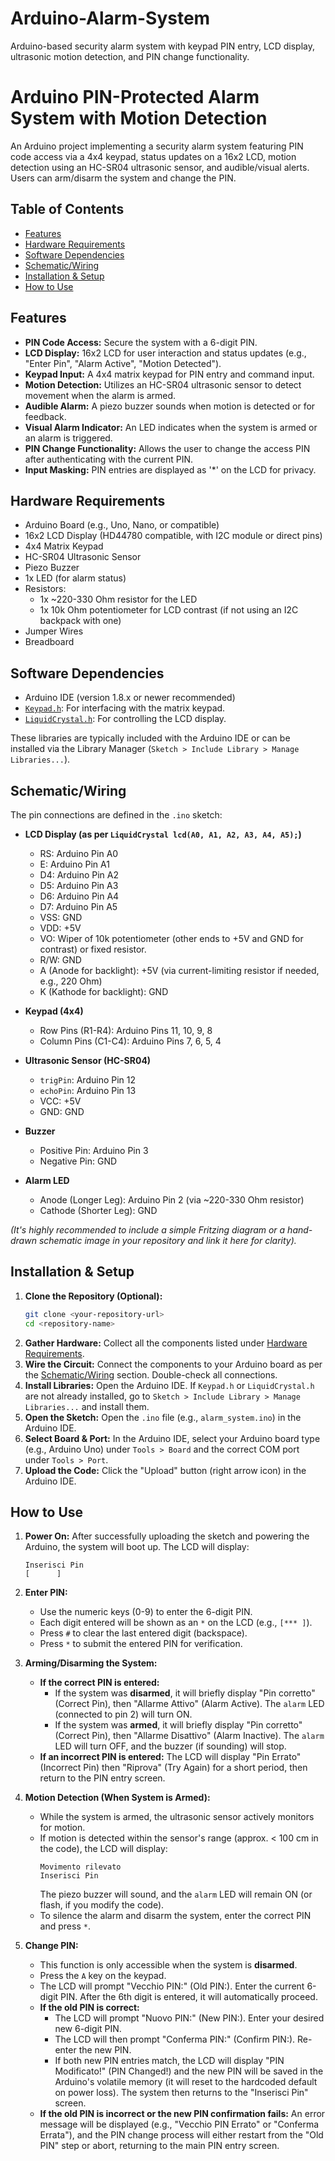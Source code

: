 # Arduino-Alarm-System
Arduino-based security alarm system with keypad PIN entry, LCD display, ultrasonic motion detection, and PIN change functionality.

# Arduino PIN-Protected Alarm System with Motion Detection

An Arduino project implementing a security alarm system featuring PIN code access via a 4x4 keypad, status updates on a 16x2 LCD, motion detection using an HC-SR04 ultrasonic sensor, and audible/visual alerts. Users can arm/disarm the system and change the PIN.

## Table of Contents

* [Features](#features)
* [Hardware Requirements](#hardware-requirements)
* [Software Dependencies](#software-dependencies)
* [Schematic/Wiring](#schematicwiring)
* [Installation & Setup](#installation--setup)
* [How to Use](#how-to-use)


## Features

* **PIN Code Access:** Secure the system with a 6-digit PIN.
* **LCD Display:** 16x2 LCD for user interaction and status updates (e.g., "Enter Pin", "Alarm Active", "Motion Detected").
* **Keypad Input:** A 4x4 matrix keypad for PIN entry and command input.
* **Motion Detection:** Utilizes an HC-SR04 ultrasonic sensor to detect movement when the alarm is armed.
* **Audible Alarm:** A piezo buzzer sounds when motion is detected or for feedback.
* **Visual Alarm Indicator:** An LED indicates when the system is armed or an alarm is triggered.
* **PIN Change Functionality:** Allows the user to change the access PIN after authenticating with the current PIN.
* **Input Masking:** PIN entries are displayed as '*' on the LCD for privacy.

## Hardware Requirements

* Arduino Board (e.g., Uno, Nano, or compatible)
* 16x2 LCD Display (HD44780 compatible, with I2C module or direct pins)
* 4x4 Matrix Keypad
* HC-SR04 Ultrasonic Sensor
* Piezo Buzzer
* 1x LED (for alarm status)
* Resistors:
    * 1x ~220-330 Ohm resistor for the LED
    * 1x 10k Ohm potentiometer for LCD contrast (if not using an I2C backpack with one)
* Jumper Wires
* Breadboard

## Software Dependencies

* Arduino IDE (version 1.8.x or newer recommended)
* [`Keypad.h`](https://playground.arduino.cc/Code/Keypad/): For interfacing with the matrix keypad.
* [`LiquidCrystal.h`](https://www.arduino.cc/en/Reference/LiquidCrystal): For controlling the LCD display.

These libraries are typically included with the Arduino IDE or can be installed via the Library Manager (`Sketch > Include Library > Manage Libraries...`).

## Schematic/Wiring

The pin connections are defined in the `.ino` sketch:

* **LCD Display (as per `LiquidCrystal lcd(A0, A1, A2, A3, A4, A5);`)**
    * RS: Arduino Pin A0
    * E:  Arduino Pin A1
    * D4: Arduino Pin A2
    * D5: Arduino Pin A3
    * D6: Arduino Pin A4
    * D7: Arduino Pin A5
    * VSS: GND
    * VDD: +5V
    * VO: Wiper of 10k potentiometer (other ends to +5V and GND for contrast) or fixed resistor.
    * R/W: GND
    * A (Anode for backlight): +5V (via current-limiting resistor if needed, e.g., 220 Ohm)
    * K (Kathode for backlight): GND

* **Keypad (4x4)**
    * Row Pins (R1-R4): Arduino Pins 11, 10, 9, 8
    * Column Pins (C1-C4): Arduino Pins 7, 6, 5, 4

* **Ultrasonic Sensor (HC-SR04)**
    * `trigPin`: Arduino Pin 12
    * `echoPin`: Arduino Pin 13
    * VCC: +5V
    * GND: GND

* **Buzzer**
    * Positive Pin: Arduino Pin 3
    * Negative Pin: GND

* **Alarm LED**
    * Anode (Longer Leg): Arduino Pin 2 (via ~220-330 Ohm resistor)
    * Cathode (Shorter Leg): GND

*(It's highly recommended to include a simple Fritzing diagram or a hand-drawn schematic image in your repository and link it here for clarity).*

## Installation & Setup

1.  **Clone the Repository (Optional):**
    ```bash
    git clone <your-repository-url>
    cd <repository-name>
    ```
2.  **Gather Hardware:** Collect all the components listed under [Hardware Requirements](#hardware-requirements).
3.  **Wire the Circuit:** Connect the components to your Arduino board as per the [Schematic/Wiring](#schematicwiring) section. Double-check all connections.
4.  **Install Libraries:** Open the Arduino IDE. If `Keypad.h` or `LiquidCrystal.h` are not already installed, go to `Sketch > Include Library > Manage Libraries...` and install them.
5.  **Open the Sketch:** Open the `.ino` file (e.g., `alarm_system.ino`) in the Arduino IDE.
6.  **Select Board & Port:** In the Arduino IDE, select your Arduino board type (e.g., Arduino Uno) under `Tools > Board` and the correct COM port under `Tools > Port`.
7.  **Upload the Code:** Click the "Upload" button (right arrow icon) in the Arduino IDE.

## How to Use

1.  **Power On:** After successfully uploading the sketch and powering the Arduino, the system will boot up. The LCD will display:
    ```
    Inserisci Pin
    [      ]
    ```
2.  **Enter PIN:**
    * Use the numeric keys (0-9) to enter the 6-digit PIN.
    * Each digit entered will be shown as an `*` on the LCD (e.g., `[*** ]`).
    * Press `#` to clear the last entered digit (backspace).
    * Press `*` to submit the entered PIN for verification.

3.  **Arming/Disarming the System:**
    * **If the correct PIN is entered:**
        * If the system was **disarmed**, it will briefly display "Pin corretto" (Correct Pin), then "Allarme Attivo" (Alarm Active). The `alarm` LED (connected to pin 2) will turn ON.
        * If the system was **armed**, it will briefly display "Pin corretto" (Correct Pin), then "Allarme Disattivo" (Alarm Inactive). The `alarm` LED will turn OFF, and the buzzer (if sounding) will stop.
    * **If an incorrect PIN is entered:** The LCD will display "Pin Errato" (Incorrect Pin) then "Riprova" (Try Again) for a short period, then return to the PIN entry screen.

4.  **Motion Detection (When System is Armed):**
    * While the system is armed, the ultrasonic sensor actively monitors for motion.
    * If motion is detected within the sensor's range (approx. < 100 cm in the code), the LCD will display:
        ```
        Movimento rilevato
        Inserisci Pin
        ```
        The piezo buzzer will sound, and the `alarm` LED will remain ON (or flash, if you modify the code).
    * To silence the alarm and disarm the system, enter the correct PIN and press `*`.

5.  **Change PIN:**
    * This function is only accessible when the system is **disarmed**.
    * Press the `A` key on the keypad.
    * The LCD will prompt "Vecchio PIN:" (Old PIN:). Enter the current 6-digit PIN. After the 6th digit is entered, it will automatically proceed.
    * **If the old PIN is correct:**
        * The LCD will prompt "Nuovo PIN:" (New PIN:). Enter your desired new 6-digit PIN.
        * The LCD will then prompt "Conferma PIN:" (Confirm PIN:). Re-enter the new PIN.
        * If both new PIN entries match, the LCD will display "PIN Modificato!" (PIN Changed!) and the new PIN will be saved in the Arduino's volatile memory (it will reset to the hardcoded default on power loss). The system then returns to the "Inserisci Pin" screen.
    * **If the old PIN is incorrect or the new PIN confirmation fails:** An error message will be displayed (e.g., "Vecchio PIN Errato" or "Conferma Errata"), and the PIN change process will either restart from the "Old PIN" step or abort, returning to the main PIN entry screen.


